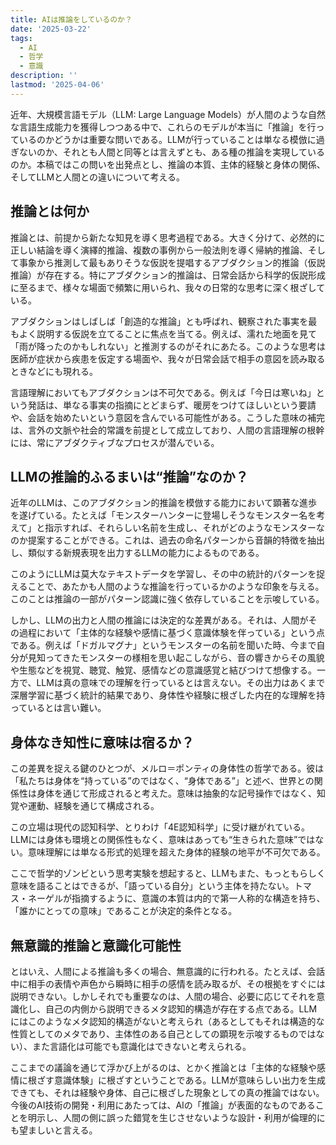 ```yaml
---
title: AIは推論をしているのか？
date: '2025-03-22'
tags:
  - AI
  - 哲学
  - 意識
description: ''
lastmod: '2025-04-06'
---
```


近年、大規模言語モデル（LLM: Large Language Models）が人間のような自然な言語生成能力を獲得しつつある中で、これらのモデルが本当に「推論」を行っているのかどうかは重要な問いである。LLMが行っていることは単なる模倣に過ぎないのか、それとも人間と同等とは言えずとも、ある種の推論を実現しているのか。本稿ではこの問いを出発点とし、推論の本質、主体的経験と身体の関係、そしてLLMと人間との違いについて考える。

## 推論とは何か

推論とは、前提から新たな知見を導く思考過程である。大きく分けて、必然的に正しい結論を導く演繹的推論、複数の事例から一般法則を導く帰納的推論、そして事象から推測して最もありそうな仮説を提唱するアブダクション的推論（仮説推論）が存在する。特にアブダクション的推論は、日常会話から科学的仮説形成に至るまで、様々な場面で頻繁に用いられ、我々の日常的な思考に深く根ざしている。

アブダクションはしばしば「創造的な推論」とも呼ばれ、観察された事実を最もよく説明する仮説を立てることに焦点を当てる。例えば、濡れた地面を見て「雨が降ったのかもしれない」と推測するのがそれにあたる。このような思考は医師が症状から疾患を仮定する場面や、我々が日常会話で相手の意図を読み取るときなどにも現れる。

言語理解においてもアブダクションは不可欠である。例えば「今日は寒いね」という発話は、単なる事実の指摘にとどまらず、暖房をつけてほしいという要請や、会話を始めたいという意図を含んでいる可能性がある。こうした意味の補完は、言外の文脈や社会的常識を前提として成立しており、人間の言語理解の根幹には、常にアブダクティブなプロセスが潜んでいる。

## LLMの推論的ふるまいは“推論”なのか？

近年のLLMは、このアブダクション的推論を模倣する能力において顕著な進歩を遂げている。たとえば「モンスターハンターに登場しそうなモンスター名を考えて」と指示すれば、それらしい名前を生成し、それがどのようなモンスターなのか提案することができる。これは、過去の命名パターンから音韻的特徴を抽出し、類似する新規表現を出力するLLMの能力によるものである。

このようにLLMは莫大なテキストデータを学習し、その中の統計的パターンを捉えることで、あたかも人間のような推論を行っているかのような印象を与える。このことは推論の一部がパターン認識に強く依存していることを示唆している。

しかし、LLMの出力と人間の推論には決定的な差異がある。それは、人間がその過程において「主体的な経験や感情に基づく意識体験を伴っている」という点である。例えば「ドガルマグナ」というモンスターの名前を聞いた時、今まで自分が見知ってきたモンスターの様相を思い起こしながら、音の響きからその風貌や生態などを視覚、聴覚、触覚、感情などの意識感覚と結びつけて想像する。一方で、LLMは真の意味での理解を行っているとは言えない。その出力はあくまで深層学習に基づく統計的結果であり、身体性や経験に根ざした内在的な理解を持っているとは言い難い。

## 身体なき知性に意味は宿るか？

この差異を捉える鍵のひとつが、メルロ＝ポンティの身体性の哲学である。彼は「私たちは身体を“持っている”のではなく、“身体である”」と述べ、世界との関係性は身体を通じて形成されると考えた。意味は抽象的な記号操作ではなく、知覚や運動、経験を通じて構成される。

この立場は現代の認知科学、とりわけ「4E認知科学」に受け継がれている。LLMには身体も環境との関係性もなく、意味はあっても“生きられた意味”ではない。意味理解には単なる形式的処理を超えた身体的経験の地平が不可欠である。

ここで哲学的ゾンビという思考実験を想起すると、LLMもまた、もっともらしく意味を語ることはできるが、「語っている自分」という主体を持たない。トマス・ネーゲルが指摘するように、意識の本質は内的で第一人称的な構造を持ち、「誰かにとっての意味」であることが決定的条件となる。

## 無意識的推論と意識化可能性

とはいえ、人間による推論も多くの場合、無意識的に行われる。たとえば、会話中に相手の表情や声色から瞬時に相手の感情を読み取るが、その根拠をすぐには説明できない。しかしそれでも重要なのは、人間の場合、必要に応じてそれを意識化し、自己の内側から説明できるメタ認知的構造が存在する点である。LLMにはこのようなメタ認知的構造がないと考えられ（あるとしてもそれは構造的な性質としてのメタであり、主体性のある自己としての顕現を示唆するものではない）、また言語化は可能でも意識化はできないと考えられる。

ここまでの議論を通じて浮かび上がるのは、とかく推論とは「主体的な経験や感情に根ざす意識体験」に根ざすということである。LLMが意味らしい出力を生成できても、それは経験や身体、自己に根ざした現象としての真の推論ではない。今後のAI技術の開発・利用にあたっては、AIの「推論」が表面的なものであることを明示し、人間の側に誤った錯覚を生じさせないような設計・利用が倫理的にも望ましいと言える。
